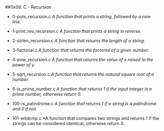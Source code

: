 ##0x08. C - Recursion

- 0-puts_recursion.c *A function that prints a string, followed by a new line.*

- 1-print_rev_recursion.c *A function that prints a string in reverse.*

- 2-strlen_recursion.c *A function that returns the length of a string.*

- 3-factorial.c *A function that returns the factorial of a given number.*

- 4-pow_recursion.c *A function that returns the value of x raised to the power of y.*

- 5-sqrt_recursion.c *A function that returns the natural square root of a number.*

- 6-is_prime_number.c *A function that returns 1 if the input integer is a prime number, otherwise return 0.*

- 100-is_palindrome.c *A function that returns 1 if a string is a palindrome and 0 if not.*

- 101-wildcmp.c *A function that compares two strings and returns 1 if the strings can be considered identical, otherwise return 0.
